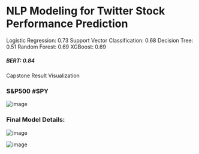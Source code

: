# NLP Modeling for Twitter Stock Performance Prediction 


Logistic Regression: 0.73
Support Vector Classification: 0.68
Decision Tree: 0.51
Random Forest: 0.69
XGBoost: 0.69
##### BERT: 0.84


Capstone Result Visualization 


### S&P500 #SPY
![image](https://user-images.githubusercontent.com/114745325/194470771-19487401-0fd9-47f9-a872-072f424fd44f.png)


### Final Model Details:

![image](https://user-images.githubusercontent.com/114745325/195252223-47900fc9-aaf8-463b-ad5d-870a7eaeebe6.png)

![image](https://user-images.githubusercontent.com/114745325/195252183-83a13f40-f6c8-4456-a6f9-386c563f18cb.png)

